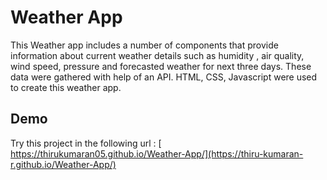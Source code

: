 
# Weather App

This Weather app includes a number of components that provide information about current weather details such as humidity , air quality, wind speed, pressure and forecasted weather for next three days. These data were gathered with help of an API. HTML, CSS, Javascript were used to create this weather app.


## Demo

Try this project in the following url :
[ https://thirukumaran05.github.io/Weather-App/](https://thiru-kumaran-r.github.io/Weather-App/)

